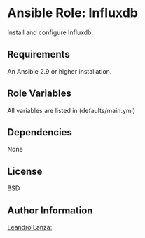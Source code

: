 Ansible Role: Influxdb
=========

Install and configure Influxdb.

Requirements
------------

An Ansible 2.9 or higher installation.

Role Variables
--------------

All variables are listed in (defaults/main.yml)

Dependencies
------------

None


License
-------

BSD

Author Information
------------------

[Leandro Lanza:](https://github.com/leandrolanza/ansible-role-influxdb)
